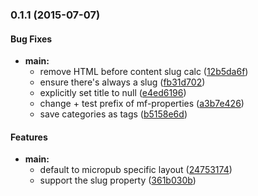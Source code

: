 ### 0.1.1 (2015-07-07)


#### Bug Fixes

* **main:**
  * remove HTML before content slug calc ([12b5da6f](https://github.com/voxpelli/node-format-microformat/commit/12b5da6f6cb4aa91ea2eaa15b06659c36a7c926e))
  * ensure there's always a slug ([fb31d702](https://github.com/voxpelli/node-format-microformat/commit/fb31d7027f02e8837d1055a6516dc8658404bf65))
  * explicitly set title to null ([e4ed6196](https://github.com/voxpelli/node-format-microformat/commit/e4ed61960bb3ceed5b851efbdda4de1700af4bf6))
  * change + test prefix of mf-properties ([a3b7e426](https://github.com/voxpelli/node-format-microformat/commit/a3b7e4262685e0847a858d529173783442dafe1e))
  * save categories as tags ([b5158e6d](https://github.com/voxpelli/node-format-microformat/commit/b5158e6de16dfe626e12ebd049603ac8d44e7c7c))


#### Features

* **main:**
  * default to micropub specific layout ([24753174](https://github.com/voxpelli/node-format-microformat/commit/247531748600f1118f42726231391f33d5d2786e))
  * support the slug property ([361b030b](https://github.com/voxpelli/node-format-microformat/commit/361b030b8a1f809f8071614911ef3352e06fee7f))
